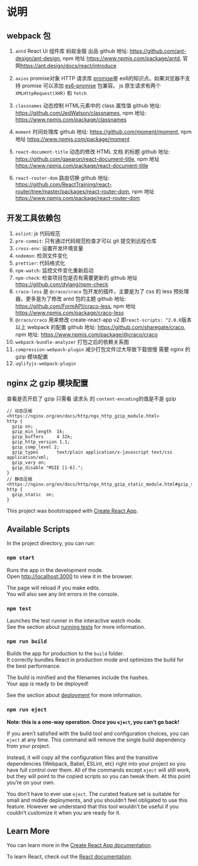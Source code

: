 # 说明

## webpack 包

1. `antd` React Ui 组件库 蚂蚁金服 出品
  github 地址: <https://github.com/ant-design/ant-design>, npm 地址 <https://www.npmjs.com/package/antd>,
  官网<https://ant.design/docs/react/introduce>

1. `axios` promise对象 HTTP 请求库 [promise](https://developer.mozilla.org/en-US/docs/Web/JavaScript/Reference/Global_Objects/Promise)是 es6的知识点。如果浏览器不支持 promise 可以添加 [es6-promise](https://www.npmjs.com/package/es6-promise) 包兼容。 js 原生请求有两个 `XMLHttpRequest(XHR)` 和 `fetch`

1. `classnames` 动态控制 HTML元素中的 class 属性值
  github 地址: <https://github.com/JedWatson/classnames>, npm 地址: <https://www.npmjs.com/package/classnames>

1. `moment` 时间处理库
  github 地址: <https://github.com/moment/moment>, npm 地址 <https://www.npmjs.com/package/moment>

1. `react-document-title` 动态的修改 HTML 文档 的标题
  github 地址: <https://github.com/gaearon/react-document-title>, npm 地址 <https://www.npmjs.com/package/react-document-title>

1. `react-router-dom` 路由切换
  github 地址: <https://github.com/ReactTraining/react-router/tree/master/packages/react-router-dom>, npm 地址 <https://www.npmjs.com/package/react-router-dom>

## 开发工具依赖包

1. `eslint`: js 代码规范
1. `pre-commit`: 只有通过代码规范检查才可以 git 提交到远程仓库
1. `cross-env`: 设置开发环境变量
1. `nodemon`: 检测文件变化
1. `prettier`: 代码格式化
1. `npm-watch`: 监控文件变化重新启动
1. `npm-check`: 检查项目包是否有需要更新的 github 地址<https://github.com/dylang/npm-check>
1. `craco-less` 是 `@craco/craco` 包开发的插件，主要是为了 css 的 less 预处理器。更多是为了修改 antd 包的主题
  github 地址: <https://github.com/FormAPI/craco-less>, npm 地址 <https://www.npmjs.com/package/craco-less>
1. `@craco/craco` 用来修改 create-react-app v2 即`react-scripts: ^2.0.0`版本以上 webpack 的配置
  github 地址: <https://github.com/sharegate/craco>, npm 地址: <https://www.npmjs.com/package/@craco/craco>
1. `webpack-bundle-analyzer` 打包之后的依赖关系图
1. `compression-webpack-plugin` 减少打包文件过大导致下载很慢 需要 nginx 的 gzip 模块配置
1. `uglifyjs-webpack-plugin`

## nginx 之 gzip 模块配置

 查看是否开启了 gzip 只需看 请求头 的 `content-encoding`的值是不是 gzip

```nginx
// 动态压缩
<https://nginx.org/en/docs/http/ngx_http_gzip_module.html>
http {
  gzip on;
  gzip_min_length  1k;
  gzip_buffers     4 32k;
  gzip_http_version 1.1;
  gzip_comp_level 2;
  gzip_types       text/plain application/x-javascript text/css application/xml;
  gzip_vary on;
  gzip_disable "MSIE [1-6].";
}
// 静态压缩
<https://nginx.org/en/docs/http/ngx_http_gzip_static_module.html#gzip_static>
http {
  gzip_static  on;
}

```

This project was bootstrapped with [Create React App](https://github.com/facebook/create-react-app).

## Available Scripts

In the project directory, you can run:

### `npm start`

Runs the app in the development mode.<br>
Open [http://localhost:3000](http://localhost:3000) to view it in the browser.

The page will reload if you make edits.<br>
You will also see any lint errors in the console.

### `npm test`

Launches the test runner in the interactive watch mode.<br>
See the section about [running tests](https://facebook.github.io/create-react-app/docs/running-tests) for more information.

### `npm run build`

Builds the app for production to the `build` folder.<br>
It correctly bundles React in production mode and optimizes the build for the best performance.

The build is minified and the filenames include the hashes.<br>
Your app is ready to be deployed!

See the section about [deployment](https://facebook.github.io/create-react-app/docs/deployment) for more information.

### `npm run eject`

**Note: this is a one-way operation. Once you `eject`, you can’t go back!**

If you aren’t satisfied with the build tool and configuration choices, you can `eject` at any time. This command will remove the single build dependency from your project.

Instead, it will copy all the configuration files and the transitive dependencies (Webpack, Babel, ESLint, etc) right into your project so you have full control over them. All of the commands except `eject` will still work, but they will point to the copied scripts so you can tweak them. At this point you’re on your own.

You don’t have to ever use `eject`. The curated feature set is suitable for small and middle deployments, and you shouldn’t feel obligated to use this feature. However we understand that this tool wouldn’t be useful if you couldn’t customize it when you are ready for it.

## Learn More

You can learn more in the [Create React App documentation](https://facebook.github.io/create-react-app/docs/getting-started).

To learn React, check out the [React documentation](https://reactjs.org/).
